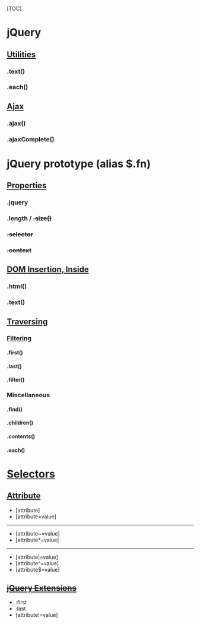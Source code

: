 [TOC]

# jQuery

## [Utilities](https://api.jquery.com/category/utilities/)

### .text()

### .each()

## [Ajax](https://api.jquery.com/category/ajax/)

### .ajax()

### .ajaxComplete()

# jQuery prototype (alias $.fn)

## [Properties](https://api.jquery.com/category/properties/jquery-object-instance-properties/)

### .jquery

### .length / ~~.size()~~

### ~~.selector~~

### ~~.context~~

## [DOM Insertion, Inside](https://api.jquery.com/category/manipulation/dom-insertion-inside/)

### .html()

### .text()

## [Traversing](https://api.jquery.com/category/traversing/)

### [Filtering](https://api.jquery.com/category/traversing/filtering/)

#### .first()

#### .last()

#### .filter()

### Miscellaneous

#### .find()

#### .children()

#### .contents()

#### .each()

# [Selectors](https://api.jquery.com/category/selectors/)

## [Attribute](https://api.jquery.com/category/selectors/attribute-selectors/)

- [attribute]
- [attribute=value]

----
- [attribute\~=value]
- [attribute\*=value]

----
- [attribute|=value]
- [attribute^=value]
- [attribute$=value]

## ~~[jQuery Extensions](https://api.jquery.com/category/selectors/jquery-selector-extensions/)~~

- :first
- :last
- [attribute!=value]
